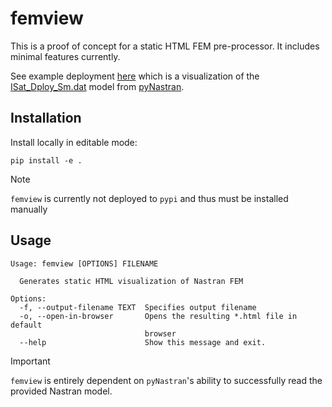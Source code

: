 # femview

This is a proof of concept for a static HTML FEM pre-processor. It includes minimal features currently.

See example deployment [here](https://dmarc3.github.io/femview/) which is a visualization of the [ISat_Dploy_Sm.dat](https://github.com/SteveDoyle2/pyNastran/blob/main/models/iSat/ISat_Dploy_Sm.dat) model from [pyNastran](https://github.com/SteveDoyle2/pyNastran).

## Installation

Install locally in editable mode:

```shell
pip install -e .
```

> [!NOTE]  
> `femview` is currently not deployed to `pypi` and thus must be installed manually

## Usage

```
Usage: femview [OPTIONS] FILENAME

  Generates static HTML visualization of Nastran FEM

Options:
  -f, --output-filename TEXT  Specifies output filename
  -o, --open-in-browser       Opens the resulting *.html file in default
                              browser
  --help                      Show this message and exit.
```

> [!IMPORTANT]
> `femview` is entirely dependent on `pyNastran`'s ability to successfully read the provided Nastran model.
